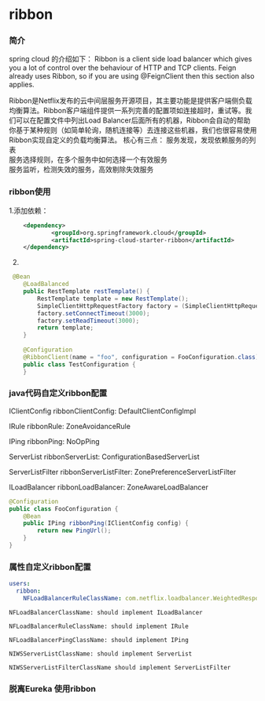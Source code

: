 # ribbon
### 简介
spring cloud 的介绍如下：
Ribbon is a client side load balancer which gives you a lot of control over the behaviour of HTTP and TCP clients. Feign already uses Ribbon, so if you are using @FeignClient then this section also applies.

Ribbon是Netflix发布的云中间层服务开源项目，其主要功能是提供客户端侧负载均衡算法。Ribbon客户端组件提供一系列完善的配置项如连接超时，重试等。我们可以在配置文件中列出Load Balancer后面所有的机器，Ribbon会自动的帮助你基于某种规则（如简单轮询，随机连接等）去连接这些机器，我们也很容易使用Ribbon实现自定义的负载均衡算法。
核心有三点：
服务发现，发现依赖服务的列表  
服务选择规则，在多个服务中如何选择一个有效服务  
服务监听，检测失效的服务，高效剔除失效服务 
 
### ribbon使用
1.添加依赖：
``` xml
	<dependency>
			<groupId>org.springframework.cloud</groupId>
			<artifactId>spring-cloud-starter-ribbon</artifactId>
	</dependency>
``` 
2.
``` java
 @Bean
    @LoadBalanced
    public RestTemplate restTemplate() {
        RestTemplate template = new RestTemplate();
        SimpleClientHttpRequestFactory factory = (SimpleClientHttpRequestFactory) template.getRequestFactory();
        factory.setConnectTimeout(3000);
        factory.setReadTimeout(3000);
        return template;
    }	
    
    @Configuration
	@RibbonClient(name = "foo", configuration = FooConfiguration.class)
	public class TestConfiguration {
	}	
``` 

### java代码自定义ribbon配置
IClientConfig ribbonClientConfig: DefaultClientConfigImpl

IRule ribbonRule: ZoneAvoidanceRule

IPing ribbonPing: NoOpPing

ServerList<Server> ribbonServerList: ConfigurationBasedServerList

ServerListFilter<Server> ribbonServerListFilter: ZonePreferenceServerListFilter

ILoadBalancer ribbonLoadBalancer: ZoneAwareLoadBalancer
``` java
@Configuration
public class FooConfiguration {
    @Bean
    public IPing ribbonPing(IClientConfig config) {
        return new PingUrl();
    }
}
``` 
### 属性自定义ribbon配置
```yml
users:
  ribbon:
    NFLoadBalancerRuleClassName: com.netflix.loadbalancer.WeightedResponseTimeRule
```     
    NFLoadBalancerClassName: should implement ILoadBalancer

	NFLoadBalancerRuleClassName: should implement IRule
	
	NFLoadBalancerPingClassName: should implement IPing
	
	NIWSServerListClassName: should implement ServerList
	
	NIWSServerListFilterClassName should implement ServerListFilter
### 脱离Eureka 使用ribbon

